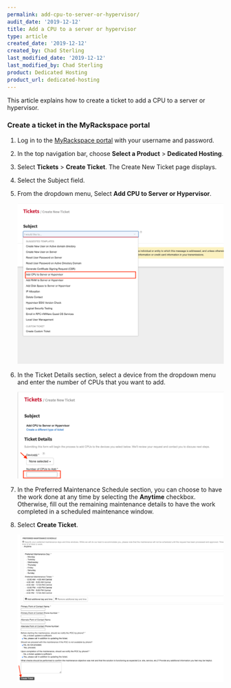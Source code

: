 ```yaml
---
permalink: add-cpu-to-server-or-hypervisor/
audit_date: '2019-12-12'
title: Add a CPU to a server or hypervisor 
type: article
created_date: '2019-12-12'
created_by: Chad Sterling
last_modified_date: '2019-12-12'
last_modified_by: Chad Sterling
product: Dedicated Hosting
product_url: dedicated-hosting
---
```


This article explains how to create a ticket to add a CPU to a server or hypervisor.  

### Create a ticket in the MyRackspace portal

1. Log in to the [MyRackspace portal](https://login.rackspace.com/login) with your username and password.

2. In the top navigation bar, choose **Select a Product** > **Dedicated Hosting**.

3. Select **Tickets** > **Create Ticket**. The Create New Ticket page displays. 

4. Select the Subject field.

5. From the dropdown menu, Select **Add CPU to Server or Hypervisor**. 

   <img src="hypervisor1.png" />

6. In the Ticket Details section, select a device from the dropdown menu and enter the number of
   CPUs that you want to add. 

   <img src="hypervisor2.png" />

7. In the Preferred Maintenance Schedule section, you can choose to have the work done at any time by selecting
   the **Anytime** checkbox. Otherwise, fill out the remaining maintenance details to have the work completed in
   a scheduled maintenance window.

8. Select **Create Ticket**.

   <img src="hypervisor3.png" />




